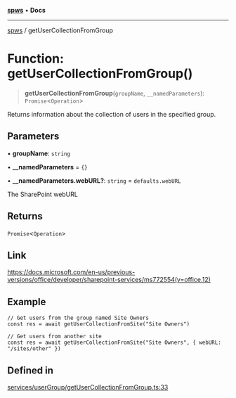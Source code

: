 [**spws**](../README.md) • **Docs**

***

[spws](../globals.md) / getUserCollectionFromGroup

# Function: getUserCollectionFromGroup()

> **getUserCollectionFromGroup**(`groupName`, `__namedParameters`): `Promise`\<`Operation`\>

Returns information about the collection of users in the specified group.

## Parameters

• **groupName**: `string`

• **\_\_namedParameters** = `{}`

• **\_\_namedParameters.webURL?**: `string` = `defaults.webURL`

The SharePoint webURL

## Returns

`Promise`\<`Operation`\>

## Link

https://docs.microsoft.com/en-us/previous-versions/office/developer/sharepoint-services/ms772554(v=office.12)

## Example

```
// Get users from the group named Site Owners
const res = await getUserCollectionFromSite("Site Owners")

// Get users from another site
const res = await getUserCollectionFromSite("Site Owners", { webURL: "/sites/other" })

```

## Defined in

[services/userGroup/getUserCollectionFromGroup.ts:33](https://github.com/rlking1985/spws/blob/96ed2330ff15e8f8eb88949aa126d8a29c8f97dc/src/services/userGroup/getUserCollectionFromGroup.ts#L33)
